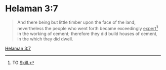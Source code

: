 # Helaman 3:7

> And there being but little timber upon the face of the land, nevertheless the people who went forth became exceedingly <u>expert</u>[^a] in the working of cement; therefore they did build houses of cement, in the which they did dwell.

[Helaman 3:7](https://www.churchofjesuschrist.org/study/scriptures/bofm/hel/3?lang=eng&id=p7#p7)


[^a]: TG [Skill.](https://www.churchofjesuschrist.org/study/scriptures/tg/skill?lang=eng)

